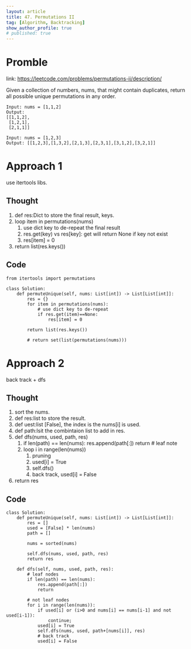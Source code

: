 ```yaml
---
layout: article
title: 47. Permutations II
tag: [Algorithm, Backtracking]
show_author_profile: true
# published: true
---
```



# Promble

link: https://leetcode.com/problems/permutations-ii/description/

Given a collection of numbers, nums, that might contain duplicates, return all possible unique permutations in any order.

```
Input: nums = [1,1,2]
Output:
[[1,1,2],
 [1,2,1],
 [2,1,1]]
```

```
Input: nums = [1,2,3]
Output: [[1,2,3],[1,3,2],[2,1,3],[2,3,1],[3,1,2],[3,2,1]]
```

# Approach 1

use itertools libs.

## Thought

1. def res:Dict to store the final result, keys.
2. loop item in permutations(nums)
   1. use dict key to de-repeat the final result
   2. res.get(key) vs res[key]: get will return None if key not exist
   3. res[item] = 0
3. return list(res.keys())

## Code 

```
from itertools import permutations

class Solution:
    def permuteUnique(self, nums: List[int]) -> List[List[int]]:
        res = {}
        for item in permutations(nums):
            # use dict key to de-repeat
            if res.get(item)==None:
                res[item] = 0

        return list(res.keys())
        
        # return set(list(permutations(nums)))
```

# Approach 2 

back track + dfs

## Thought 

1. sort the nums.
2. def res:list to store the result.
3. def uest:list [False], the index is the nums[i] is used.
4. def path:lsit the combintaion list to add in res.
5. def dfs(nums, used, path, res)
   1. if len(path) == len(nums): res.append(path[:]) return # leaf note
   2. loop i in range(len(nums))
      1. pruning
      2. used[i] = True
      3. self.dfs()
      4. back track, used[i] = False
6. return res

## Code 

```
class Solution:
    def permuteUnique(self, nums: List[int]) -> List[List[int]]:
        res = []
        used = [False] * len(nums)
        path = []

        nums = sorted(nums)

        self.dfs(nums, used, path, res)
        return res 

    def dfs(self, nums, used, path, res):
        # leaf nodes 
        if len(path) == len(nums):
            res.append(path[:])
            return 

        # not leaf nodes 
        for i in range(len(nums)):
            if used[i] or (i>0 and nums[i] == nums[i-1] and not used[i-1]):
                continue;
            used[i] = True
            self.dfs(nums, used, path+[nums[i]], res)
            # back track 
            used[i] = False
```